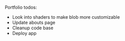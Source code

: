 Portfolio todos:

- Look into shaders to make blob more customizable
- Update abouts page
- Cleanup code base
- Deploy app 